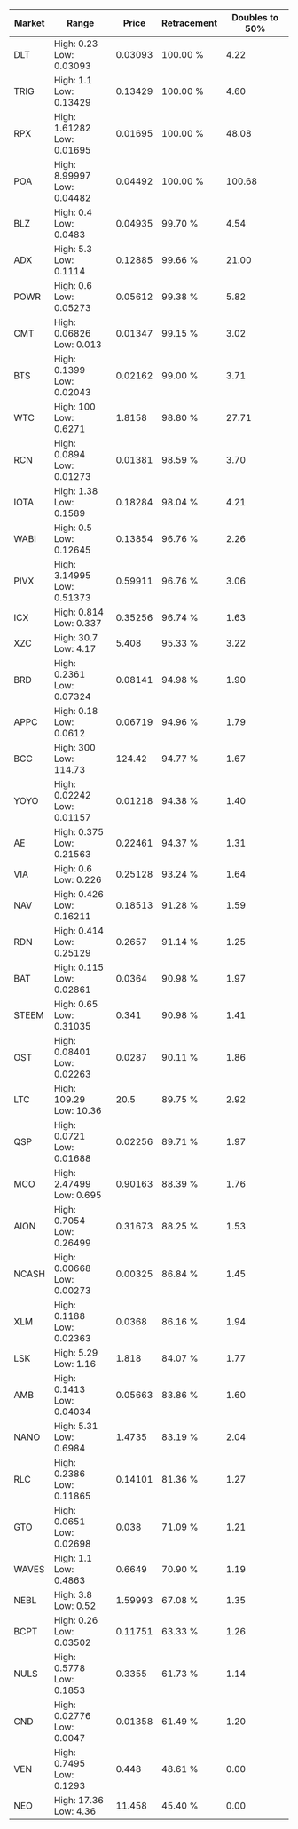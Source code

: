 | Market | Range | Price| Retracement | Doubles to 50% |
| --- | --- | --- | --- | --- |
| DLT | High: 0.23<br />Low: 0.03093 | 0.03093 | 100.00 % | 4.22 |
| TRIG | High: 1.1<br />Low: 0.13429 | 0.13429 | 100.00 % | 4.60 |
| RPX | High: 1.61282<br />Low: 0.01695 | 0.01695 | 100.00 % | 48.08 |
| POA | High: 8.99997<br />Low: 0.04482 | 0.04492 | 100.00 % | 100.68 |
| BLZ | High: 0.4<br />Low: 0.0483 | 0.04935 | 99.70 % | 4.54 |
| ADX | High: 5.3<br />Low: 0.1114 | 0.12885 | 99.66 % | 21.00 |
| POWR | High: 0.6<br />Low: 0.05273 | 0.05612 | 99.38 % | 5.82 |
| CMT | High: 0.06826<br />Low: 0.013 | 0.01347 | 99.15 % | 3.02 |
| BTS | High: 0.1399<br />Low: 0.02043 | 0.02162 | 99.00 % | 3.71 |
| WTC | High: 100<br />Low: 0.6271 | 1.8158 | 98.80 % | 27.71 |
| RCN | High: 0.0894<br />Low: 0.01273 | 0.01381 | 98.59 % | 3.70 |
| IOTA | High: 1.38<br />Low: 0.1589 | 0.18284 | 98.04 % | 4.21 |
| WABI | High: 0.5<br />Low: 0.12645 | 0.13854 | 96.76 % | 2.26 |
| PIVX | High: 3.14995<br />Low: 0.51373 | 0.59911 | 96.76 % | 3.06 |
| ICX | High: 0.814<br />Low: 0.337 | 0.35256 | 96.74 % | 1.63 |
| XZC | High: 30.7<br />Low: 4.17 | 5.408 | 95.33 % | 3.22 |
| BRD | High: 0.2361<br />Low: 0.07324 | 0.08141 | 94.98 % | 1.90 |
| APPC | High: 0.18<br />Low: 0.0612 | 0.06719 | 94.96 % | 1.79 |
| BCC | High: 300<br />Low: 114.73 | 124.42 | 94.77 % | 1.67 |
| YOYO | High: 0.02242<br />Low: 0.01157 | 0.01218 | 94.38 % | 1.40 |
| AE | High: 0.375<br />Low: 0.21563 | 0.22461 | 94.37 % | 1.31 |
| VIA | High: 0.6<br />Low: 0.226 | 0.25128 | 93.24 % | 1.64 |
| NAV | High: 0.426<br />Low: 0.16211 | 0.18513 | 91.28 % | 1.59 |
| RDN | High: 0.414<br />Low: 0.25129 | 0.2657 | 91.14 % | 1.25 |
| BAT | High: 0.115<br />Low: 0.02861 | 0.0364 | 90.98 % | 1.97 |
| STEEM | High: 0.65<br />Low: 0.31035 | 0.341 | 90.98 % | 1.41 |
| OST | High: 0.08401<br />Low: 0.02263 | 0.0287 | 90.11 % | 1.86 |
| LTC | High: 109.29<br />Low: 10.36 | 20.5 | 89.75 % | 2.92 |
| QSP | High: 0.0721<br />Low: 0.01688 | 0.02256 | 89.71 % | 1.97 |
| MCO | High: 2.47499<br />Low: 0.695 | 0.90163 | 88.39 % | 1.76 |
| AION | High: 0.7054<br />Low: 0.26499 | 0.31673 | 88.25 % | 1.53 |
| NCASH | High: 0.00668<br />Low: 0.00273 | 0.00325 | 86.84 % | 1.45 |
| XLM | High: 0.1188<br />Low: 0.02363 | 0.0368 | 86.16 % | 1.94 |
| LSK | High: 5.29<br />Low: 1.16 | 1.818 | 84.07 % | 1.77 |
| AMB | High: 0.1413<br />Low: 0.04034 | 0.05663 | 83.86 % | 1.60 |
| NANO | High: 5.31<br />Low: 0.6984 | 1.4735 | 83.19 % | 2.04 |
| RLC | High: 0.2386<br />Low: 0.11865 | 0.14101 | 81.36 % | 1.27 |
| GTO | High: 0.0651<br />Low: 0.02698 | 0.038 | 71.09 % | 1.21 |
| WAVES | High: 1.1<br />Low: 0.4863 | 0.6649 | 70.90 % | 1.19 |
| NEBL | High: 3.8<br />Low: 0.52 | 1.59993 | 67.08 % | 1.35 |
| BCPT | High: 0.26<br />Low: 0.03502 | 0.11751 | 63.33 % | 1.26 |
| NULS | High: 0.5778<br />Low: 0.1853 | 0.3355 | 61.73 % | 1.14 |
| CND | High: 0.02776<br />Low: 0.0047 | 0.01358 | 61.49 % | 1.20 |
| VEN | High: 0.7495<br />Low: 0.1293 | 0.448 | 48.61 % | 0.00 |
| NEO | High: 17.36<br />Low: 4.36 | 11.458 | 45.40 % | 0.00 |
